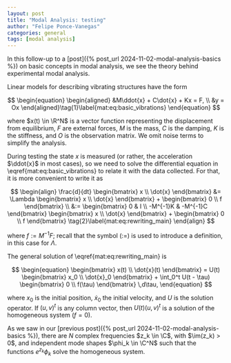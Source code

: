 ```yaml
---
layout: post
title: "Modal Analysis: testing"
author: "Felipe Ponce-Vanegas"
categories: general
tags: [modal analysis]
---
```


In this follow-up to a [post]({% post_url 2024-11-02-modal-analysis-basics %}) on basic concepts in modal analysis,
we see the theory behind experimental modal analysis.

Linear models for describing vibrating structures have the form

$$
\begin{equation}
\begin{aligned}
&M\ddot{x} + C\dot{x} + Kx = F, \\
&y = Ox
\end{aligned}\tag{1}\label{mat:eq:basic_vibrations}
\end{equation}
$$

where $x(t) \in \R^N$ is a vector function representing the displacement from equilibrium,
$F$ are external forces,
$M$ is the mass, $C$ is the damping, $K$ is the stiffness,
and $O$ is the observation matrix.
We omit noise terms to simplify the analysis.

During testing the state $x$ is measured (or rather, the acceleration $\ddot{x}$ in most cases), so
we need to solve the differential equation in \eqref{mat:eq:basic_vibrations} to
relate it with the data collected.
For that, it is more convenient to write it as

$$
\begin{align}
    \frac{d}{dt}
    \begin{bmatrix}
        x \\ \dot{x}
    \end{bmatrix}
    &=
    \Lambda
    \begin{bmatrix}
        x \\ \dot{x}
    \end{bmatrix}
    +
    \begin{bmatrix}
        0 \\ f
    \end{bmatrix} \\
    &:=
    \begin{bmatrix}
        0 & I \\
        -M^{-1}K & -M^{-1}C
    \end{bmatrix}
    \begin{bmatrix}
        x \\ \dot{x}
    \end{bmatrix}
    +
    \begin{bmatrix}
        0 \\ f
    \end{bmatrix}
    \tag{2}\label{mat:eq:rewriting_main}
\end{align}
$$

where $f := M^{-1}F$;
recall that the symbol ($:=$) is used to introduce a definition, in this case for $\Lambda$.

The general solution of \eqref{mat:eq:rewriting_main} is

$$
\begin{equation}
    \begin{bmatrix}
        x(t) \\ \dot{x}(t)
    \end{bmatrix}
    =
    U(t)
    \begin{bmatrix}
        x_0 \\ \dot{x}_0
    \end{bmatrix}
    +
    \int_0^t U(t - \tau)
    \begin{bmatrix}
        0 \\ f(\tau)
    \end{bmatrix}
    \,d\tau,
\end{equation}
$$

where $x_0$ is the initial position, $\dot{x}_0$ the initial velocity, and
$U$ is the solution operator.
If $(u, v)^t$ is any column vector, then $U(t)(u, v)^t$ is a solution of the homogeneous system ($f = 0$).

As we saw in our [previous post]({% post_url 2024-11-02-modal-analysis-basics %}),
there are $N$ complex frequencies $z_k \in \C$, with $\im(z_k) > 0$, and independent mode shapes $\phi_k \in \C^N$ such that
the functions $e^{z_k}\phi_k$ solve the homogeneous system.
